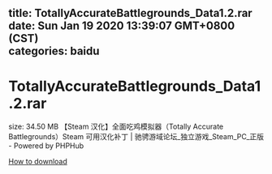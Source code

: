 
title: TotallyAccurateBattlegrounds_Data1.2.rar
date: Sun Jan 19 2020 13:39:07 GMT+0800 (CST)    
categories: baidu
---

# TotallyAccurateBattlegrounds_Data1.2.rar
size: 34.50 MB
 【Steam 汉化】全面吃鸡模拟器（Totally Accurate Battlegrounds）Steam 可用汉化补丁 | 驰骋游域论坛_独立游戏_Steam_PC_正版 - Powered by PHPHub
 

[How to download](https://bpcam.bemobtrk.com/go/2ceec3aa-1ca2-46d6-b9ff-aaa5c184517c?jno=1184)